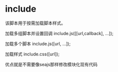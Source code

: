 # include
该脚本用于按需加载脚本样式。

加载多组脚本并设置回调
include.js([[url,callback], ...]);

加载多个脚本
include.js([url, ...]);

加载样式
include.css([url]);

优点就是不需要像seajs那样修改模块化现有代码
